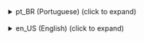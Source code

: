 <details><summary>pt_BR (Portuguese) (click to expand)</summary><p>
	
# LewBr-InventarioMundial
Plugin [InventarioMundial] do software para PocketMine-MP (pmmp)

-------------
[Obtenha os últimos artefatos do LewBr-InventarioMundial (arquivo PHAR) aqui](https://github.com/LewBr/LewBr-InventarioMundial/releases)
-------------

### Como usar?
1) Instale o plugin .phar últimos artefatos;
2) Reinicie seu servidor;
3) Altere as configurações do plugin de sua preferência pelo arquivo: (config.yml).

### Oque ele faz?
- O plugin foi feito para obter a data de itens do jogador de um mundo atual e depois se o jogador transferir a um outro mundo ele receberá todos os itens guardados no mundo atual, "Inventário por Mundo".

### Últimas versões:
- 1.0.0
	- não adicionado
  
### TAREFAS:
- [x] Suporte ao provedor YAML
- [ ] Guardar os itens do mundo de um jogador em seu provedor
- [ ] Receber os itens guardados no provedor
- [ ] Suporte ao provedor MySQL

### Lançamentos:

- **Construções Estáveis:**

| Versão  | Download (PHAR) | Download (ZIP) |
| ------- | --------------- | -------------- |
| 1.0.0   | [aqui](https://github.com/LewBr/LewBr-Titulo/releases)  | [aqui](https://github.com/LewBr/LewBr-InventarioMundial/releases) |

<br>

- **Outros lançamentos de versões [aqui](https://github.com/LewBr/LewBr-InventarioMundial/releases)**

## Sobre
- Feito por LewBr (Leonardo Santos)
- Github - http://github.com/LewBr
- Email - leonardosantow@gmail.com
- Twitter - http://twitter.com/Lew_Br

</p></details>
<br>
<details><summary>en_US (English) (click to expand)</summary><p>
	
# LewBr-WorldWideInventory
Plugin [WorldWideInventory] for the software PocketMine-MP (pmmp)

-------------
[Get the latest LewBr-WorldWideInventory artifacts (PHAR file) here](https://github.com/LewBr/LewBr-InventarioMundial/releases)
-------------

### How to setup?
1) Install the plugin .phar artifacts;
2) Restart your server;
3) Change the plugin settings you prefer by using the file: (config.yml).

### What did they do?
- The plugin was made to get the player's item data from a current world and then if the player moves to another world he will receive all items stored in the current world, "Inventory per World."

### Latest versions:
- 1.0.0
	- not released
  
### TODO:
- [x] YAML Provider Support
- [ ] Save a player's world items to your provider
- [ ] Receive items saved in the provider
- [ ] MySQL provider support

### Releases:

- **Stable builds:**

| Version  | Download (PHAR) | Download (ZIP) |
| ------- | --------------- | -------------- |
| 1.0.0   | [here](https://github.com/LewBr/LewBr-Titulo/releases)  | [here](https://github.com/LewBr/LewBr-InventarioMundial/releases) |

<br>

- **Other Release Releases [here](https://github.com/LewBr/LewBr-InventarioMundial/releases)**

## About
- Created by LewBr (Leonardo Santos)
- Github - http://github.com/LewBr
- Email - leonardosantow@gmail.com
- Twitter - http://twitter.com/Lew_Br

</p></details>
